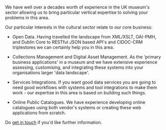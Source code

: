 We have well over a decades worth of experience in the UK museum's sector allowing us to bring particular vertical expertise to solving your problems in this area.

Our particular interests in the cultural sector relate to our core business:

* Open Data. Having travelled the landscape from XML/XSLT, OAI-PMH, and Dublin Core to RESTful JSON based API's and CIDOC-CRM triplestores we can certainly help you in this area.

* Collections Management and Digital Asset Management. As the 'primary business applications' in a museum and we have extensive experience assessing, customising, and integrating these systems into your organisations larger 'data landscape'.

* Services Integrations.  If you want good data services you are going to need good workflows with systems and tool integrations to make them work - our expertise in this area is based on building such things.

* Online Public Catalogues. We have experience developing online catalogues using both vendor's systems or creating these web applications from scratch.

Do [get in touch](/contact/) if you'd like further information.
